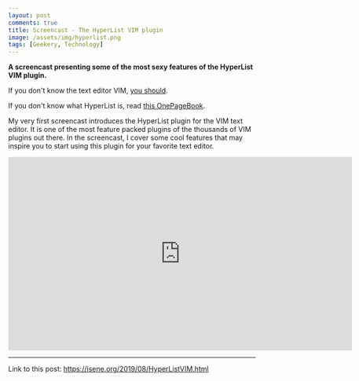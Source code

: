 ```yaml
---
layout: post
comments: true
title: Screencast - The HyperList VIM plugin
image: /assets/img/hyperlist.png
tags: [Geekery, Technology]
---
```


**A screencast presenting some of the most sexy features of the HyperList VIM plugin.**

If you don't know the text editor VIM, [you should](https://www.youtube.com/watch?v=g-XsXEsd6xA).

If you don't know what HyperList is, read [this OnePageBook](https://isene.org/onepagebooks/#1pb-7-describe-anything---simple-and-effective).

My very first screencast introduces the HyperList plugin for the VIM text editor. It is one of the most feature packed plugins of the thousands of VIM plugins out there. In the screencast, I cover some cool features that may inspire you to start using this plugin for your favorite text editor.

<center><iframe width="700" height="394" src="https://isene.org/assets/videos/HyperListVIM.mp4" frameborder="0" allow="accelerometer; encrypted-media; gyroscope; picture-in-picture" allowfullscreen></iframe></center>

---
Link to this post: <https://isene.org/2019/08/HyperListVIM.html>
